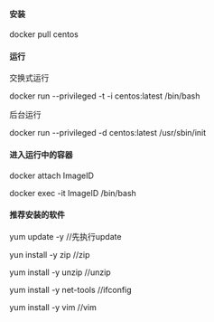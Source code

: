 #### 安装

docker pull centos

#### 运行

交换式运行

docker run --privileged -t -i centos:latest /bin/bash

后台运行

docker run --privileged -d centos:latest /usr/sbin/init 

#### 进入运行中的容器

docker attach ImageID    

docker exec -it ImageID /bin/bash  

#### 推荐安装的软件

yum update -y  //先执行update

yun install -y zip	//zip

yum install -y unzip	//unzip

yum install -y net-tools	//ifconfig

yum install -y vim		//vim